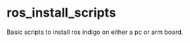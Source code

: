 ros_install_scripts
===================
Basic scripts to install ros indigo on either a pc or arm board.
